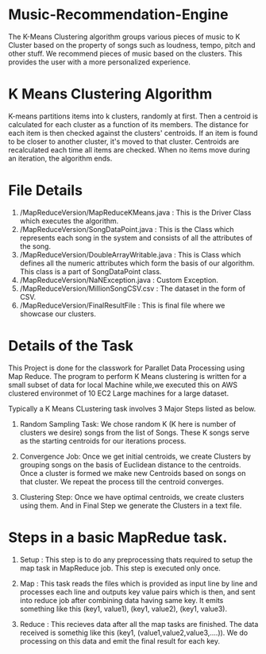 # Music-Recommendation-Engine 

The K-Means Clustering algorithm groups various pieces of music to K Cluster 
based on the property of songs such as loudness, tempo, pitch and other stuff. 
We recommend pieces of music based on the clusters. This provides the user with
a more personalized experience. 

# K Means Clustering Algorithm

K-means partitions items into k clusters, randomly at first. Then a centroid is 
calculated for each cluster as a function of its members. The distance for each
item is then checked against the clusters' centroids. If an item is found to be
closer to another cluster, it's moved to that cluster. Centroids are recalculated
each time all items are checked. When no items move during an iteration, the 
algorithm ends.

# File Details 

1. /MapReduceVersion/MapReduceKMeans.java : This is the Driver Class which executes the algorithm.
2. /MapReduceVersion/SongDataPoint.java : This is the Class which represents each song in the system and consists of all the attributes of the song.
3. /MapReduceVersion/DoubleArrayWritable.java : This is Class which defines all the numeric attributes which form the basis of our algorithm. This class is a part of SongDataPoint class.
4. /MapReduceVersion/NaNException.java : Custom Exception.
5. /MapReduceVersion/MillionSongCSV.csv : The dataset in the form of CSV.
6. /MapReduceVersion/FinalResultFile : This is final file where we showcase our clusters. 

# Details of the Task

This Project is done for the classwork for Parallet Data Processing using
Map Reduce. The program to perform K Means clustering is written for a small subset 
of data for local Machine while,we executed this on AWS clustered environmet 
of 10 EC2 Large machines for a large dataset. 
 
Typically a K Means CLustering task involves 3 Major Steps listed as below.
 
1) Random Sampling Task: We chose random K (K here is number of clusters we 
  desire) songs from the list of Songs. These K songs serve as the starting
  centroids for our iterations process.
 
2) Convergence Job: Once we get initial centroids, we create Clusters by 
   grouping songs on the basis of Euclidean distance to the centroids. 
   Once a cluster is formed we make new Centroids based on songs on that
  cluster. We repeat the process till the centroid converges.
   
3) Clustering Step: Once we have optimal centroids, we create clusters using
   them. And in Final Step we generate the Clusters in a text file.

# Steps in a basic MapRedue task.

1) Setup : This step is to do any preprocessing thats required to setup the 
   map task in MapReduce job. This step is executed only once. 

2) Map : This task reads the files which is provided as input line by line and
   processes each line and outputs key value pairs which is then, and sent into 
   reduce job after combining data having same key. It emits something like this 
   (key1, value1), (key1, value2), (key1, value3).
   
3) Reduce : This recieves data after all the map tasks are finished. The data 
   received is somethig like this (key1, (value1,value2,value3,....)). We do 
   processing on this data and emit the final result for each key. 
